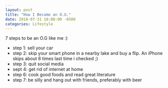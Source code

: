```yaml
---
layout: post
title: "How I Became an O.G."
date: 2018-07-31 10:00:00 -0500
categories: Lifestyle
---
```


7 steps to be an O.G like me :) 


- step 1: sell your car
- step 2: skip your smart phone in a nearby lake and buy a flip. An iPhone skips about 8 times last time i checked ;)
- step 3: quit social media
- sept 4: get rid of internet at home
- step 6: cook good foods and read great literature
- step 7: be silly and hang out with friends, preferably with beer

